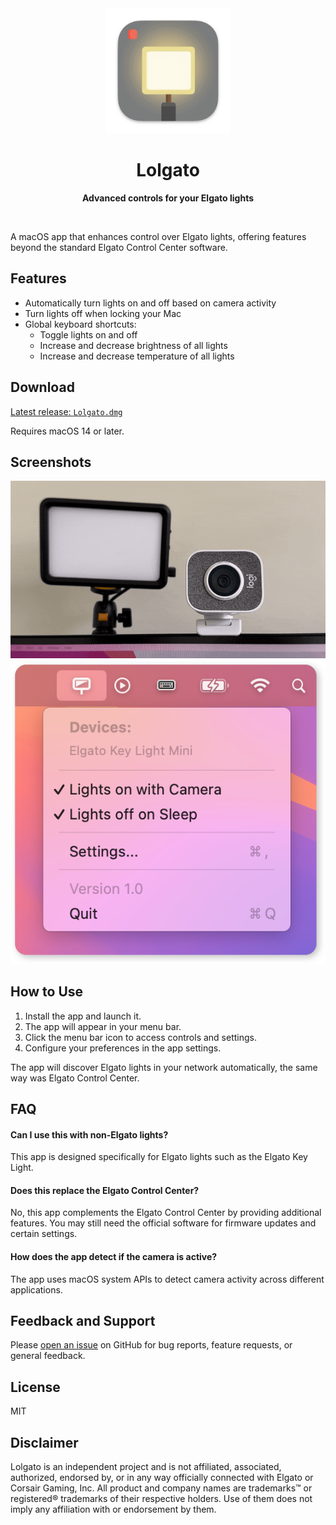 <div align="center">
	<img src="Meta/AppIcon_readme.png" width="200" height="200">
	<h1>Lolgato</h1>
	<p>
		<b>Advanced controls for your Elgato lights</b>
	</p>
	<br>
</div>

A macOS app that enhances control over Elgato lights, offering features beyond the standard Elgato Control Center software.

## Features

- Automatically turn lights on and off based on camera activity
- Turn lights off when locking your Mac
- Global keyboard shortcuts:
  - Toggle lights on and off
  - Increase and decrease brightness of all lights
  - Increase and decrease temperature of all lights

## Download

[Latest release: `Lolgato.dmg`](https://github.com/raine/lolgato/releases/latest/download/Lolgato.dmg)

Requires macOS 14 or later.

## Screenshots

![Demo](Meta/demo.gif)
![Menu](Meta/Menu_readme.png)

## How to Use

1. Install the app and launch it.
2. The app will appear in your menu bar.
3. Click the menu bar icon to access controls and settings.
4. Configure your preferences in the app settings.

The app will discover Elgato lights in your network automatically, the same way was Elgato Control Center.

## FAQ

#### Can I use this with non-Elgato lights?

This app is designed specifically for Elgato lights such as the Elgato Key Light.

#### Does this replace the Elgato Control Center?

No, this app complements the Elgato Control Center by providing additional features. You may still need the official software for firmware updates and certain settings.

#### How does the app detect if the camera is active?

The app uses macOS system APIs to detect camera activity across different applications.

## Feedback and Support

Please [open an issue](https://github.com/raine/Lolgato/issues/new) on GitHub for bug reports, feature requests, or general feedback.

## License

MIT

## Disclaimer

Lolgato is an independent project and is not affiliated, associated, authorized, endorsed by, or in any way officially connected with Elgato or Corsair Gaming, Inc. All product and company names are trademarks™ or registered® trademarks of their respective holders. Use of them does not imply any affiliation with or endorsement by them.
